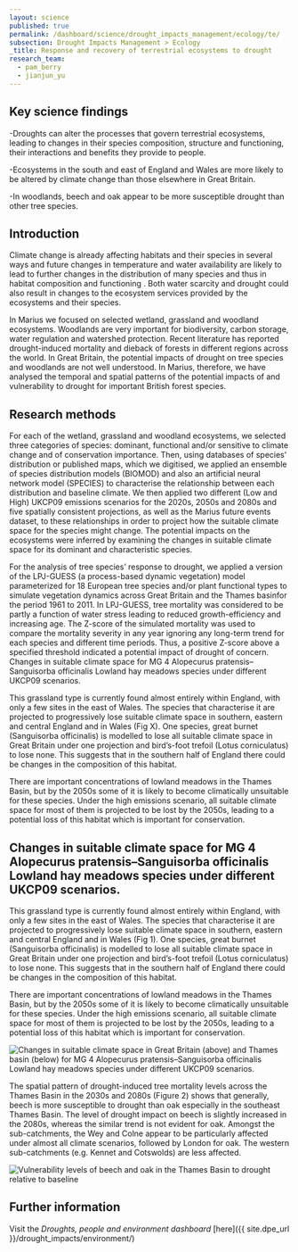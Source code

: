 ```yaml
---
layout: science
published: true
permalink: /dashboard/science/drought_impacts_management/ecology/te/
subsection: Drought Impacts Management > Ecology
_title: Response and recovery of terrestrial ecosystems to drought
research_team:
  - pam_berry
  - jianjun_yu
---
```


## Key science findings
-Droughts can alter the processes that govern terrestrial ecosystems, leading to changes in their species composition, structure and functioning, their interactions and benefits they provide to people. 

-Ecosystems in the south and east of England and Wales are more likely to be altered by climate change than those elsewhere in Great Britain.

-In woodlands, beech and oak appear to be more susceptible drought than other tree species. 

## Introduction

Climate change is already affecting habitats and their species in several ways and future changes in temperature and water availability are likely to lead to further changes in the distribution of many species and thus in habitat composition and functioning . Both water scarcity and drought could also result in changes to the ecosystem services provided by the ecosystems and their species.

In Marius we focused on selected wetland, grassland and woodland ecosystems. Woodlands are very important for biodiversity, carbon storage, water regulation and watershed protection. Recent literature has reported drought-induced mortality and dieback of forests in different regions across the world. In Great Britain, the potential impacts of drought on tree species and woodlands are not well understood. In Marius, therefore, we have analysed the temporal and spatial patterns of the potential impacts of and vulnerability to drought for important British forest species.

## Research methods

For each of the wetland, grassland and woodland ecosystems, we selected three categories of species: dominant, functional and/or sensitive to climate change and of conservation importance. Then, using databases of species’ distribution or published maps, which we digitised, we applied an ensemble of species distribution models (BIOMOD) and also an artificial neural network model (SPECIES) to characterise the relationship between each distribution and baseline climate. We then applied two different (Low and High) UKCP09 emissions scenarios for the 2020s, 2050s and 2080s and five spatially consistent projections, as well as the Marius future events dataset, to these relationships in order to project how the suitable climate space for the species might change. The potential impacts on the ecosystems were inferred by examining the changes in suitable climate space for its dominant and characteristic species. 

For the analysis of tree species’ response to drought, we applied a version of the LPJ-GUESS (a process-based dynamic vegetation) model parameterized for 18 European tree species and/or plant functional types to simulate vegetation dynamics across Great Britain and the Thames basinfor the period 1961 to 2011. In LPJ-GUESS, tree mortality was considered to be partly a function of water stress leading to reduced growth-efficiency and increasing age. The Z-score of the simulated mortality was used to compare the mortality severity in any year ignoring any long-term trend for each species and different time periods. Thus, a positive Z-score above a specified threshold indicated a potential impact of drought of concern.
Changes in suitable climate space for MG 4 Alopecurus pratensis–Sanguisorba officinalis Lowland hay meadows species under different UKCP09 scenarios. 

This grassland type is currently found almost entirely within England, with only a few sites in the east of Wales. The species that characterise it are projected to progressively lose suitable climate space in southern, eastern and central England and in Wales (Fig X). One species, great burnet (Sanguisorba officinalis) is modelled to lose all suitable climate space in Great Britain under one projection and bird’s-foot trefoil (Lotus corniculatus) to lose none. This suggests that in the southern half of England there could be changes in the composition of this habitat.

There are important concentrations of lowland meadows in the Thames Basin, but by the 2050s some of it is likely to become climatically unsuitable for these species. Under the high emissions scenario, all suitable climate space for most of them is projected to be lost by the 2050s, leading to a potential loss of this habitat which is important for conservation.

## Changes in suitable climate space for MG 4 Alopecurus pratensis–Sanguisorba officinalis Lowland hay meadows species under different UKCP09 scenarios. 

This grassland type is currently found almost entirely within England, with only a few sites in the east of Wales. The species that characterise it are projected to progressively lose suitable climate space in southern, eastern and central England and in Wales (Fig 1). One species, great burnet (Sanguisorba officinalis) is modelled to lose all suitable climate space in Great Britain under one projection and bird’s-foot trefoil (Lotus corniculatus) to lose none. This suggests that in the southern half of England there could be changes in the composition of this habitat.

There are important concentrations of lowland meadows in the Thames Basin, but by the 2050s some of it is likely to become climatically unsuitable for these species. Under the high emissions scenario, all suitable climate space for most of them is projected to be lost by the 2050s, leading to a potential loss of this habitat which is important for conservation.

![Changes in suitable climate space in Great Britain (above) and Thames basin (below) for MG 4 Alopecurus pratensis–Sanguisorba officinalis Lowland hay meadows species under different UKCP09 scenarios.]({{site.images_url}}/Pam1_.png)

The spatial pattern of drought-induced tree mortality levels across the Thames Basin in the 2030s and 2080s (Figure 2) shows that generally, beech is more susceptible to drought than oak especially in the southeast Thames Basin. The level of drought impact on beech is slightly increased in the 2080s, whereas the similar trend is not evident for oak. Amongst the sub-catchments, the Wey and Colne appear to be particularly affected under almost all climate scenarios, followed by London for oak. The western sub-catchments (e.g. Kennet and Cotswolds) are less affected.

![Vulnerability levels of beech and oak in the Thames Basin to drought relative to baseline]({{site.images_url}}/Pam2_.jpg)

## Further information

Visit the _Droughts, people and environment dashboard_ [here]({{ site.dpe_url }}/drought_impacts/environment/)
